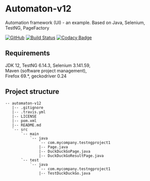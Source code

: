 # Automaton-v12
Automation framework (UI) - an example. Based on Java, Selenium, TestNG, PageFactory

[![GitHub](https://img.shields.io/github/license/mashape/apistatus.svg)](https://github.com/BurhanH/automaton-v12/blob/master/LICENSE)
[![Build Status](https://travis-ci.org/BurhanH/Automaton-v12.svg?branch=master)](https://travis-ci.org/BurhanH/Automaton-v12)
[![Codacy Badge](https://api.codacy.com/project/badge/Grade/2791a009671d43c390537517f776bc05)](https://www.codacy.com/app/BurhanH/Automaton-v12?utm_source=github.com&amp;utm_medium=referral&amp;utm_content=BurhanH/Automaton-v12&amp;utm_campaign=Badge_Grade)

## Requirements
JDK 12, TestNG 6.14.3, Selenium 3.141.59, <br>
Maven (software project management), <br>
Firefox 69.*, geckodriver 0.24 <br>

## Project structure
```text
-- automaton-v12
   |-- .gitignore
   |-- .travis.yml
   |-- LICENSE
   |-- pom.xml
   |-- README.md
   `-- src
       `-- main
           `-- java
               `-- com.mycompany.testngproject1
               |-- Page.java
               |-- DuckDuckGoPage.java
               |-- DuckDuckGoResultPage.java
       `-- test
           `-- java
               `-- com.mycompany.testngproject1
               |-- TestDuckDuckGo.java
               
```
